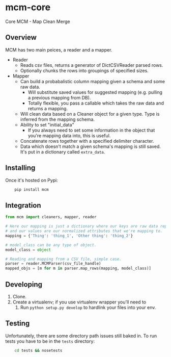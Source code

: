 mcm-core
========

Core MCM - Map Clean Merge




Overview
-----------

MCM has two main peices, a reader and a mapper.

- Reader
  * Reads csv files, returns a generator of DictCSVReader parsed rows.
  * Optionally chunks the rows into groupings of specified sizes.
- Mapper
  * Can build a probabalistic column mapping given a schema and some raw data.
    * Will substitute saved values for suggested mapping (e.g. pulling a previous mapping from DB).
    * Totally flexible, you pass a callable which takes the raw data and returns a mapping.
  * Will clean data based on a Cleaner object for a given type. Type is inferred from the mapping schema.
  * Ability to set "initial_data"
    * If you always need to set some information in the object that you're mapping data into, this is useful.
  * Concatenate rows together with a specified delimiter character.
  * Data which doesn't match a given schema's mapping is still saved. It's put in a dictionary called ``extra_data``.

  
Installing
----------

Once it's hosted on Pypi:
```bash
    pip install mcm
```

Integration
-----------

```python
from mcm import cleaners, mapper, reader

# Here our mapping is just a dictionary where our keys are raw data representations
# and our values are our normalized attributes that we're mapping to.
mapping = {'Thing': 'thing_1', 'Other thing': 'thing_2'}

# model_class can be any type of object.
model_class = object

# Reading and mapping from a CSV file, simple case.
parser = reader.MCMParser(csv_file_handle)
mapped_objs = [m for m in parser.map_rows(mapping, model_class)]
```


Developing
----------

1. Clone.
2. Create a virtualenv; if you use virtualenv wrapper you'll need to
    1. Run ``python setup.py develop`` to hardlink your files into your env.


Testing
-------

Unfortunately, there are some directory path issues still baked in.
To run tests you have to be in the ``tests`` directory:

```bash
    cd tests && nosetests
```
